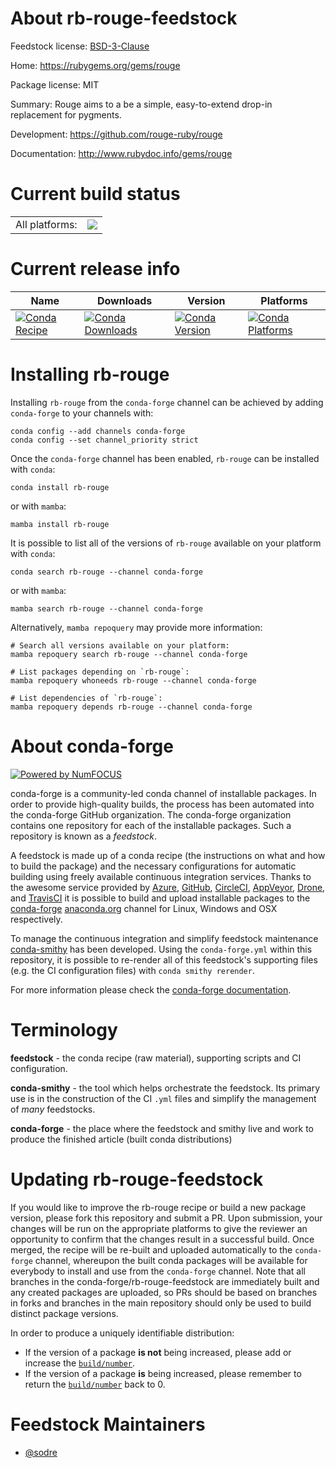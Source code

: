 About rb-rouge-feedstock
========================

Feedstock license: [BSD-3-Clause](https://github.com/conda-forge/rb-rouge-feedstock/blob/main/LICENSE.txt)

Home: https://rubygems.org/gems/rouge

Package license: MIT

Summary: Rouge aims to a be a simple, easy-to-extend drop-in replacement for pygments.

Development: https://github.com/rouge-ruby/rouge

Documentation: http://www.rubydoc.info/gems/rouge

Current build status
====================


<table><tr><td>All platforms:</td>
    <td>
      <a href="https://dev.azure.com/conda-forge/feedstock-builds/_build/latest?definitionId=7593&branchName=main">
        <img src="https://dev.azure.com/conda-forge/feedstock-builds/_apis/build/status/rb-rouge-feedstock?branchName=main">
      </a>
    </td>
  </tr>
</table>

Current release info
====================

| Name | Downloads | Version | Platforms |
| --- | --- | --- | --- |
| [![Conda Recipe](https://img.shields.io/badge/recipe-rb--rouge-green.svg)](https://anaconda.org/conda-forge/rb-rouge) | [![Conda Downloads](https://img.shields.io/conda/dn/conda-forge/rb-rouge.svg)](https://anaconda.org/conda-forge/rb-rouge) | [![Conda Version](https://img.shields.io/conda/vn/conda-forge/rb-rouge.svg)](https://anaconda.org/conda-forge/rb-rouge) | [![Conda Platforms](https://img.shields.io/conda/pn/conda-forge/rb-rouge.svg)](https://anaconda.org/conda-forge/rb-rouge) |

Installing rb-rouge
===================

Installing `rb-rouge` from the `conda-forge` channel can be achieved by adding `conda-forge` to your channels with:

```
conda config --add channels conda-forge
conda config --set channel_priority strict
```

Once the `conda-forge` channel has been enabled, `rb-rouge` can be installed with `conda`:

```
conda install rb-rouge
```

or with `mamba`:

```
mamba install rb-rouge
```

It is possible to list all of the versions of `rb-rouge` available on your platform with `conda`:

```
conda search rb-rouge --channel conda-forge
```

or with `mamba`:

```
mamba search rb-rouge --channel conda-forge
```

Alternatively, `mamba repoquery` may provide more information:

```
# Search all versions available on your platform:
mamba repoquery search rb-rouge --channel conda-forge

# List packages depending on `rb-rouge`:
mamba repoquery whoneeds rb-rouge --channel conda-forge

# List dependencies of `rb-rouge`:
mamba repoquery depends rb-rouge --channel conda-forge
```


About conda-forge
=================

[![Powered by
NumFOCUS](https://img.shields.io/badge/powered%20by-NumFOCUS-orange.svg?style=flat&colorA=E1523D&colorB=007D8A)](https://numfocus.org)

conda-forge is a community-led conda channel of installable packages.
In order to provide high-quality builds, the process has been automated into the
conda-forge GitHub organization. The conda-forge organization contains one repository
for each of the installable packages. Such a repository is known as a *feedstock*.

A feedstock is made up of a conda recipe (the instructions on what and how to build
the package) and the necessary configurations for automatic building using freely
available continuous integration services. Thanks to the awesome service provided by
[Azure](https://azure.microsoft.com/en-us/services/devops/), [GitHub](https://github.com/),
[CircleCI](https://circleci.com/), [AppVeyor](https://www.appveyor.com/),
[Drone](https://cloud.drone.io/welcome), and [TravisCI](https://travis-ci.com/)
it is possible to build and upload installable packages to the
[conda-forge](https://anaconda.org/conda-forge) [anaconda.org](https://anaconda.org/)
channel for Linux, Windows and OSX respectively.

To manage the continuous integration and simplify feedstock maintenance
[conda-smithy](https://github.com/conda-forge/conda-smithy) has been developed.
Using the ``conda-forge.yml`` within this repository, it is possible to re-render all of
this feedstock's supporting files (e.g. the CI configuration files) with ``conda smithy rerender``.

For more information please check the [conda-forge documentation](https://conda-forge.org/docs/).

Terminology
===========

**feedstock** - the conda recipe (raw material), supporting scripts and CI configuration.

**conda-smithy** - the tool which helps orchestrate the feedstock.
                   Its primary use is in the construction of the CI ``.yml`` files
                   and simplify the management of *many* feedstocks.

**conda-forge** - the place where the feedstock and smithy live and work to
                  produce the finished article (built conda distributions)


Updating rb-rouge-feedstock
===========================

If you would like to improve the rb-rouge recipe or build a new
package version, please fork this repository and submit a PR. Upon submission,
your changes will be run on the appropriate platforms to give the reviewer an
opportunity to confirm that the changes result in a successful build. Once
merged, the recipe will be re-built and uploaded automatically to the
`conda-forge` channel, whereupon the built conda packages will be available for
everybody to install and use from the `conda-forge` channel.
Note that all branches in the conda-forge/rb-rouge-feedstock are
immediately built and any created packages are uploaded, so PRs should be based
on branches in forks and branches in the main repository should only be used to
build distinct package versions.

In order to produce a uniquely identifiable distribution:
 * If the version of a package **is not** being increased, please add or increase
   the [``build/number``](https://docs.conda.io/projects/conda-build/en/latest/resources/define-metadata.html#build-number-and-string).
 * If the version of a package **is** being increased, please remember to return
   the [``build/number``](https://docs.conda.io/projects/conda-build/en/latest/resources/define-metadata.html#build-number-and-string)
   back to 0.

Feedstock Maintainers
=====================

* [@sodre](https://github.com/sodre/)

